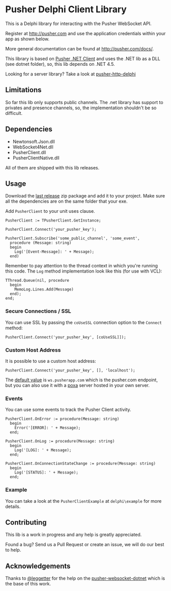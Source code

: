 # Pusher Delphi Client Library

This is a Delphi library for interacting with the Pusher WebSocket API.

Register at http://pusher.com and use the application credentials within your app as shown below.

More general documentation can be found at http://pusher.com/docs/.

This library is based on [Pusher .NET Client](https://github.com/pusher-community/pusher-websocket-dotnet) and uses the .NET lib as a DLL (see dotnet folder), so, this lib depends on .NET 4.5.

Looking for a server library? Take a look at [pusher-http-delphi](https://github.com/monde-sistemas/pusher-http-delphi)

## Limitations

So far this lib only supports public channels. The .net library has support to privates and presence channels, so, the implementation shouldn't be so difficult.  

## Dependencies

* Newtonsoft.Json.dll
* WebSocket4Net.dll
* PusherClient.dll
* PusherClientNative.dll

All of them are shipped with this lib releases.

## Usage

Download the [last release](https://github.com/monde-sistemas/pusher-websocket-delphi/releases/) zip package and add it to your project. Make sure all the dependencies are on the same folder that your exe.

Add `PusherClient` to your unit uses clause.

```
PusherClient := TPusherClient.GetInstance;

PusherClient.Connect('your_pusher_key');

PusherClient.Subscribe('some_public_channel', 'some_event',
  procedure (Message: string)
  begin
    Log('[Event-Message]: ' + Message);
  end)
```

Remember to pay attention to the thread context in which you're running this code. The `Log` method implementation look like this (for use with VCL):
```
TThread.Queue(nil, procedure
  begin
    MemoLog.Lines.Add(Message)
  end);
end;
```

### Secure Connections / SSL

You can use SSL by passing the `coUseSSL` connection option to the `Connect` method:
```
PusherClient.Connect('your_pusher_key', [coUseSSL]]);
```

### Custom Host Address

It is possible to use a custom host address:
```
PusherClient.Connect('your_pusher_key', [], 'localhost');
```
The [default value](https://github.com/pusher-community/pusher-websocket-dotnet/blob/master/PusherClient/Pusher.cs#L43) is `ws.pusherapp.com` which is the pusher.com endpoint, but you can also use it with a [poxa](https://github.com/edgurgel/poxa) server hosted in your own server.

### Events

You can use some events to track the Pusher Client activity.

```
PusherClient.OnError := procedure(Message: string)
  begin
    Error('[ERROR]: ' + Message);
  end;
```
```
PusherClient.OnLog := procedure(Message: string)
  begin
    Log('[LOG]: ' + Message);
  end;
```
```
PusherClient.OnConnectionStateChange := procedure(Message: string)
  begin
    Log('[STATUS]: ' + Message);
  end;
```

### Example

You can take a look at the `PusherClientExample` at `delphi\example` for more details.

## Contributing

This lib is a work in progress and any help is greatly appreciated.

Found a bug? Send us a Pull Request or create an issue, we will do our best to help.

## Acknowledgements

Thanks to [@leggetter](https://github.com/leggetter) for the help on the [pusher-websocket-dotnet](https://github.com/pusher-community/pusher-websocket-dotnet) which is the base of this work.
